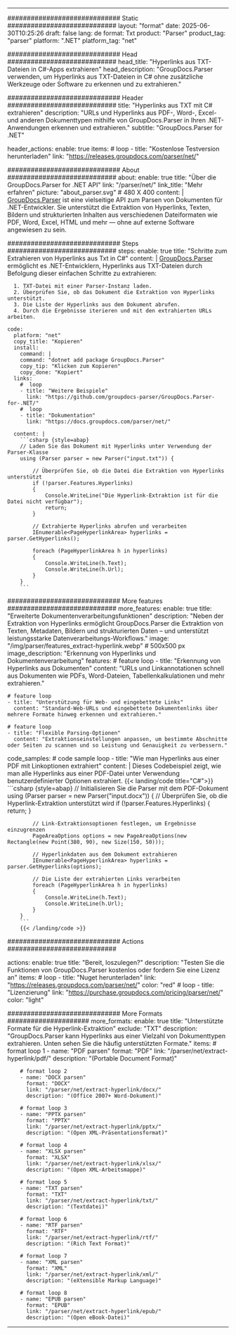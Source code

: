 


---
############################# Static ############################
layout: "format"
date:  2025-06-30T10:25:26
draft: false
lang: de
format: Txt
product: "Parser"
product_tag: "parser"
platform: ".NET"
platform_tag: "net"

############################# Head ############################
head_title: "Hyperlinks aus TXT-Dateien in C#-Apps extrahieren"
head_description: "GroupDocs.Parser verwenden, um Hyperlinks aus TXT-Dateien in C# ohne zusätzliche Werkzeuge oder Software zu erkennen und zu extrahieren."

############################# Header ############################
title: "Hyperlinks aus TXT mit C# extrahieren" 
description: "URLs und Hyperlinks aus PDF-, Word-, Excel- und anderen Dokumenttypen mithilfe von GroupDocs.Parser in Ihren .NET-Anwendungen erkennen und extrahieren."
subtitle: "GroupDocs.Parser for .NET" 

header_actions:
  enable: true
  items:
    #  loop
    - title: "Kostenlose Testversion herunterladen"
      link: "https://releases.groupdocs.com/parser/net/"
      
############################# About ############################
about:
    enable: true
    title: "Über die GroupDocs.Parser for .NET API"
    link: "/parser/net/"
    link_title: "Mehr erfahren"
    picture: "about_parser.svg" # 480 X 400
    content: |
       [GroupDocs.Parser](/parser/net/) ist eine vielseitige API zum Parsen von Dokumenten für .NET-Entwickler. Sie unterstützt die Extraktion von Hyperlinks, Texten, Bildern und strukturierten Inhalten aus verschiedenen Dateiformaten wie PDF, Word, Excel, HTML und mehr — ohne auf externe Software angewiesen zu sein.

############################# Steps ############################
steps:
    enable: true
    title: "Schritte zum Extrahieren von Hyperlinks aus Txt in C#"
    content: |
      [GroupDocs.Parser](/parser/net/) ermöglicht es .NET-Entwicklern, Hyperlinks aus TXT-Dateien durch Befolgung dieser einfachen Schritte zu extrahieren:
      
      1. TXT-Datei mit einer Parser-Instanz laden.
      2. Überprüfen Sie, ob das Dokument die Extraktion von Hyperlinks unterstützt.
      3. Die Liste der Hyperlinks aus dem Dokument abrufen.
      4. Durch die Ergebnisse iterieren und mit den extrahierten URLs arbeiten.
   
    code:
      platform: "net"
      copy_title: "Kopieren"
      install:
        command: |
        command: "dotnet add package GroupDocs.Parser"
        copy_tip: "Klicken zum Kopieren"
        copy_done: "Kopiert"
      links:
        #  loop
        - title: "Weitere Beispiele"
          link: "https://github.com/groupdocs-parser/GroupDocs.Parser-for-.NET/"
        #  loop
        - title: "Dokumentation"
          link: "https://docs.groupdocs.com/parser/net/"
          
      content: |
        ```csharp {style=abap}
        // Laden Sie das Dokument mit Hyperlinks unter Verwendung der Parser-Klasse
        using (Parser parser = new Parser("input.txt")) {

            // Überprüfen Sie, ob die Datei die Extraktion von Hyperlinks unterstützt
            if (!parser.Features.Hyperlinks)
            {
                Console.WriteLine("Die Hyperlink-Extraktion ist für die Datei nicht verfügbar");
                return;
            }

            // Extrahierte Hyperlinks abrufen und verarbeiten
            IEnumerable<PageHyperlinkArea> hyperlinks = parser.GetHyperlinks();

            foreach (PageHyperlinkArea h in hyperlinks)
            {
                Console.WriteLine(h.Text);
                Console.WriteLine(h.Url);
            }
        }
        ```  

############################# More features ############################
more_features:
  enable: true
  title: "Erweiterte Dokumentenverarbeitungsfunktionen"
  description: "Neben der Extraktion von Hyperlinks ermöglicht GroupDocs.Parser die Extraktion von Texten, Metadaten, Bildern und strukturierten Daten – und unterstützt leistungsstarke Datenverarbeitungs-Workflows."
  image: "/img/parser/features_extract-hyperlink.webp" # 500x500 px
  image_description: "Erkennung von Hyperlinks und Dokumentenverarbeitung"
  features:
    # feature loop
    - title: "Erkennung von Hyperlinks aus Dokumenten"
      content: "URLs und Linkannotationen schnell aus Dokumenten wie PDFs, Word-Dateien, Tabellenkalkulationen und mehr extrahieren."

    # feature loop
    - title: "Unterstützung für Web- und eingebettete Links"
      content: "Standard-Web-URLs und eingebettete Dokumentenlinks über mehrere Formate hinweg erkennen und extrahieren."

    # feature loop
    - title: "Flexible Parsing-Optionen"
      content: "Extraktionseinstellungen anpassen, um bestimmte Abschnitte oder Seiten zu scannen und so Leistung und Genauigkeit zu verbessern."
      
  code_samples:
    # code sample loop
    - title: "Wie man Hyperlinks aus einer PDF mit Linkoptionen extrahiert"
      content: |
        Dieses Codebeispiel zeigt, wie man alle Hyperlinks aus einer PDF-Datei unter Verwendung benutzerdefinierter Optionen extrahiert.
        {{< landing/code title="C#">}}
        ```csharp {style=abap}
        //  Initialisieren Sie die Parser mit dem PDF-Dokument
        using (Parser parser = new Parser("input.docx"))
        {
            // Überprüfen Sie, ob die Hyperlink-Extraktion unterstützt wird
            if (!parser.Features.Hyperlinks)
            {
                return;
            }

            // Link-Extraktionsoptionen festlegen, um Ergebnisse einzugrenzen
            PageAreaOptions options = new PageAreaOptions(new Rectangle(new Point(380, 90), new Size(150, 50)));

            // Hyperlinkdaten aus dem Dokument extrahieren
            IEnumerable<PageHyperlinkArea> hyperlinks = parser.GetHyperlinks(options);

            // Die Liste der extrahierten Links verarbeiten
            foreach (PageHyperlinkArea h in hyperlinks)
            {
                Console.WriteLine(h.Text);
                Console.WriteLine(h.Url);
            }
        }
        ```
        {{< /landing/code >}}


############################# Actions ############################

actions:
  enable: true
  title: "Bereit, loszulegen?"
  description: "Testen Sie die Funktionen von GroupDocs.Parser kostenlos oder fordern Sie eine Lizenz an"
  items:
    #  loop
    - title: "Nuget herunterladen"
      link: "https://releases.groupdocs.com/parser/net/"
      color: "red"
        #  loop
    - title: "Lizenzierung"
      link: "https://purchase.groupdocs.com/pricing/parser/net/"
      color: "light"


############################# More Formats #####################
more_formats:
    enable: true
    title: "Unterstützte Formate für die Hyperlink-Extraktion"
    exclude: "TXT"
    description: "GroupDocs.Parser kann Hyperlinks aus einer Vielzahl von Dokumenttypen extrahieren. Unten sehen Sie die häufig unterstützten Formate."
    items: 
        # format loop 1
        - name: "PDF parsen"
          format: "PDF"
          link: "/parser/net/extract-hyperlink/pdf/"
          description: "(Portable Document Format)"
          
        # format loop 2
        - name: "DOCX parsen"
          format: "DOCX"
          link: "/parser/net/extract-hyperlink/docx/"
          description: "(Office 2007+ Word-Dokument)"
          
        # format loop 3
        - name: "PPTX parsen"
          format: "PPTX"
          link: "/parser/net/extract-hyperlink/pptx/"
          description: "(Open XML-Präsentationsformat)"
          
        # format loop 4
        - name: "XLSX parsen"
          format: "XLSX"
          link: "/parser/net/extract-hyperlink/xlsx/"
          description: "(Open XML-Arbeitsmappe)"
          
        # format loop 5
        - name: "TXT parsen"
          format: "TXT"
          link: "/parser/net/extract-hyperlink/txt/"
          description: "(Textdatei)"
          
        # format loop 6
        - name: "RTF parsen"
          format: "RTF"
          link: "/parser/net/extract-hyperlink/rtf/"
          description: "(Rich Text Format)"
          
        # format loop 7
        - name: "XML parsen"
          format: "XML"
          link: "/parser/net/extract-hyperlink/xml/"
          description: "(eXtensible Markup Language)"
          
        # format loop 8
        - name: "EPUB parsen"
          format: "EPUB"
          link: "/parser/net/extract-hyperlink/epub/"
          description: "(Open eBook-Datei)"
         
          

---